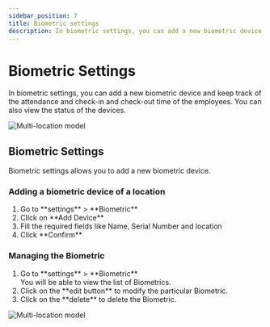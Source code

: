 ```yaml
---
sidebar_position: 7
title: Biometric settings
description: In biometric settings, you can add a new biometric device based on the location, and manage it, to keep track of the attendance and check-in and check-out time of the employees
---
```


# Biometric Settings

In biometric settings, you can add a new biometric device and keep track of the attendance and check-in and check-out time of the employees. You can also view the status of the devices.

![Multi-location model](/img/biometric-settings.png)


## Biometric Settings

Biometric settings allows you to add a new biometric device.

### Adding a biometric device of a location
<ol>
<li>Go to **settings** > **Biometric** </li>
<li>Click on **Add Device**</li>
<li>Fill the required fields like Name, Serial Number and location</li>
<li>Click **Confirm**</li>
</ol>

### Managing the Biometric 
<ol>
<li>Go to **settings** > **Biometric** </li>
You will be able to view the list of Biometrics. 
<li>Click on the **edit button** to modify the particular Biometric.</li>
<li>Click on the **delete** to delete the Biometric.</li>
</ol>

![Multi-location model](/img/department-settings.png)

